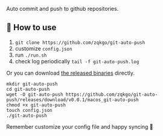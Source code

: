 Auto commit and push to github repositories.

## 🔨 How to use

1. `git clone https://github.com/zqkgo/git-auto-push`
2. customize `config.json`
3. run `./run.sh`
4. check log periodically `tail -f git-auto-push.log`

Or you can download [the released binaries](https://github.com/zqkgo/git-auto-push/releases) directly.

```
mkdir git-auto-push
cd git-auto-push
wget -O git-auto-push https://github.com/zqkgo/git-auto-push/releases/download/v0.0.1/macos_git-auto-push
chmod +x git-auto-push
touch config.json
./git-auto-push
```

Remember customize your config file and happy syncing 🤘
